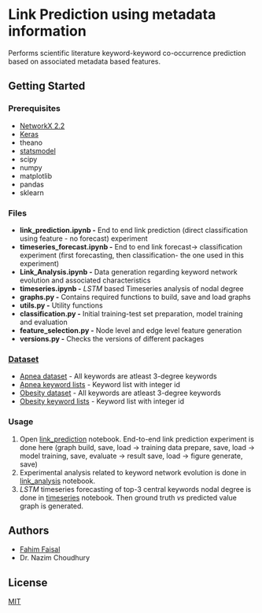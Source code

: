# Link Prediction using metadata information

Performs scientific literature keyword-keyword co-occurrence prediction based on associated metadata based features. 

## Getting Started

### Prerequisites

* [NetworkX 2.2](https://networkx.github.io/)
* [Keras](https://keras.io/)
* theano
* [statsmodel](https://www.statsmodels.org/stable/index.html)
* scipy
* numpy
* matplotlib
* pandas
* sklearn


### Files

* **link_prediction.ipynb -** End to end link prediction (direct classification using feature - no forecast) experiment
* **timeseries_forecast.ipynb -** End to end link forecast-> classification experiment (first forecasting, then classification- the one used in this experiment)
* **Link_Analysis.ipynb -** Data generation regarding keyword network evolution and associated characteristics
* **timeseries.ipynb -** *LSTM* based Timeseries analysis of nodal degree 
* **graphs.py -** Contains required functions to build, save and load graphs
* **utils.py -** Utility functions
* **classification.py -** Initial training-test set preparation, model training and evaluation
* **feature_selection.py -** Node level and edge level feature generation
* **versions.py -** Checks the versions of different packages

### [Dataset](https://github.com/faisal-iut/linkPrediction/tree/master/dataset)

* [Apnea dataset](https://github.com/faisal-iut/linkPrediction/blob/master/dataset/apnea-all%2C3.csv) - All keywords are atleast 3-degree keywords
* [Apnea keyword lists](https://github.com/faisal-iut/linkPrediction/blob/master/dataset/apnea-distinct_keyword.csv) - Keyword list with integer id
* [Obesity dataset](https://github.com/faisal-iut/linkPrediction/blob/master/dataset/obesity-all%2C3.csv) - All keywords are atleast 3-degree keywords
* [Obesity keyword lists](https://github.com/faisal-iut/linkPrediction/blob/master/dataset/obesity-distinct_keyword.csv) - Keyword list with integer id

### Usage
1. Open [link_prediction](https://github.com/faisal-iut/linkPrediction/blob/master/link_prediction.ipynb) notebook. End-to-end link prediction experiment is done here (graph build, save, load -> training data prepare, save, load -> model training, save, evaluate -> result save, load -> figure generate, save) 
2. Experimental analysis related to keyword network evolution is done in [link_analysis](https://github.com/faisal-iut/linkPrediction/blob/master/Link_Analysis.ipynb) notebook. 
3. *LSTM* timeseries forecasting of top-3 central keywords nodal degree is done in [timeseries](https://github.com/faisal-iut/linkPrediction/blob/master/timeseries.ipynb) notebook. Then ground truth *vs* predicted value graph is generated.

## Authors

* [Fahim Faisal](https://github.com/faisal-iut)
* Dr. Nazim Choudhury

## License
[MIT](https://choosealicense.com/licenses/mit/)